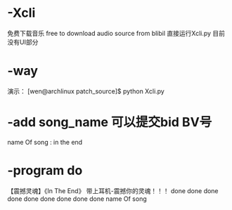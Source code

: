 # -Xcli
免费下载音乐  free to download audio source from blibil
直接运行Xcli.py
目前没有UI部分
# -way
演示：
[wen@archlinux patch_source]$ python Xcli.py
# -add song_name 可以提交bid  BV号
name Of song :
in the end
# -program do
【震撼灵魂】《In The End》  带上耳机-震撼你的灵魂！！！
done
done
done
done
done
done
done
done
done
name Of song 


